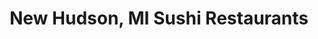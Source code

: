 ---
layout: city
title: New Hudson, MI Sushi Restaurants
permalink: /michigan/new-hudson/
stateAbbr: MI
stateName: Michigan
cityName: New Hudson

---